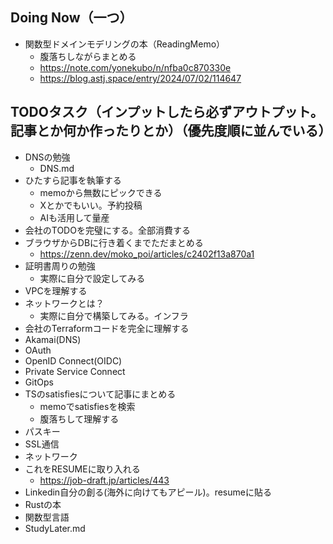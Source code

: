 ## Doing Now（一つ）

- 関数型ドメインモデリングの本（ReadingMemo）
    - 腹落ちしながらまとめる
    - https://note.com/yonekubo/n/nfba0c870330e
    - https://blog.astj.space/entry/2024/07/02/114647

## TODOタスク（インプットしたら必ずアウトプット。記事とか何か作ったりとか）（優先度順に並んでいる）

- DNSの勉強
    - DNS.md
- ひたすら記事を執筆する
    - memoから無数にピックできる
    - Xとかでもいい。予約投稿
    - AIも活用して量産
- 会社のTODOを完璧にする。全部消費する
- ブラウザからDBに行き着くまでただまとめる
    - https://zenn.dev/moko_poi/articles/c2402f13a870a1
- 証明書周りの勉強
    - 実際に自分で設定してみる
- VPCを理解する
- ネットワークとは？
    - 実際に自分で構築してみる。インフラ
- 会社のTerraformコードを完全に理解する
- Akamai(DNS)
- OAuth
- OpenID Connect(OIDC)
- Private Service Connect
- GitOps
- TSのsatisfiesについて記事にまとめる
    - memoでsatisfiesを検索
    - 腹落ちして理解する
- パスキー
- SSL通信
- ネットワーク
- これをRESUMEに取り入れる
    - https://job-draft.jp/articles/443
- Linkedin自分の創る(海外に向けてもアピール)。resumeに貼る
- Rustの本
- 関数型言語
- StudyLater.md
